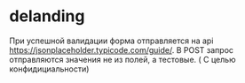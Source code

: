 # delanding

При успешной валидации форма отправляется на api https://jsonplaceholder.typicode.com/guide/. В POST запрос отправляются значения не из полей, а тестовые. ( С целью конфидициальности) 
